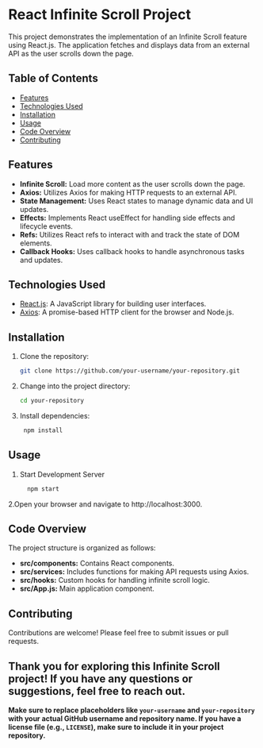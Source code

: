 # React Infinite Scroll Project

This project demonstrates the implementation of an Infinite Scroll feature using React.js. The application fetches and displays data from an external API as the user scrolls down the page.

## Table of Contents

- [Features](#features)
- [Technologies Used](#technologies-used)
- [Installation](#installation)
- [Usage](#usage)
- [Code Overview](#code-overview)
- [Contributing](#contributing)

## Features

- **Infinite Scroll:** Load more content as the user scrolls down the page.
- **Axios:** Utilizes Axios for making HTTP requests to an external API.
- **State Management:** Uses React states to manage dynamic data and UI updates.
- **Effects:** Implements React useEffect for handling side effects and lifecycle events.
- **Refs:** Utilizes React refs to interact with and track the state of DOM elements.
- **Callback Hooks:** Uses callback hooks to handle asynchronous tasks and updates.

## Technologies Used

- [React.js](https://reactjs.org/): A JavaScript library for building user interfaces.
- [Axios](https://axios-http.com/): A promise-based HTTP client for the browser and Node.js.

## Installation

1. Clone the repository:

   ```bash
   git clone https://github.com/your-username/your-repository.git

2. Change into the project directory:
   
   ```bash
   cd your-repository

4. Install dependencies:

   ```bash
    npm install

## Usage

1. Start Development Server

   ```bash
     npm start

2.Open your browser and navigate to http://localhost:3000.

## Code Overview

The project structure is organized as follows:

- **src/components:** Contains React components.
- **src/services:** Includes functions for making API requests using Axios.
- **src/hooks:** Custom hooks for handling infinite scroll logic.
- **src/App.js:** Main application component.

## Contributing

Contributions are welcome! Please feel free to submit issues or pull requests.


## Thank you for exploring this Infinite Scroll project! If you have any questions or suggestions, feel free to reach out.

**Make sure to replace placeholders like `your-username` and `your-repository` with your actual GitHub username and repository name. If you have a license file (e.g., `LICENSE`), make sure to include it in your project repository.**

  

